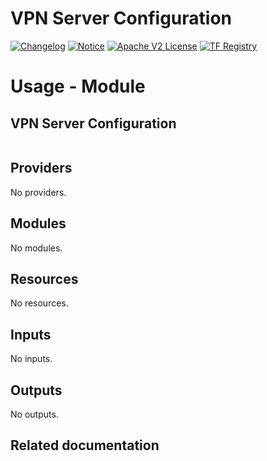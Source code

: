 <!-- BEGIN_TF_DOCS -->
 # VPN Server Configuration
[![Changelog](https://img.shields.io/badge/changelog-release-green.svg)](https://github.com/sironite/terraform-azurerm-private_dns_resolver/releases/latest) [![Notice](https://img.shields.io/badge/notice-copyright-yellow.svg)](NOTICE) [![Apache V2 License](https://img.shields.io/badge/license-Apache%20V2-orange.svg)](LICENSE) [![TF Registry](https://img.shields.io/badge/terraform-registry-blue.svg)](https://registry.terraform.io/providers/hashicorp/azurerm/latest/docs/resources/vpn_server_configuration)

# Usage - Module

## VPN Server Configuration
```hcl

```
## Providers

No providers.

## Modules

No modules.

## Resources

No resources.

## Inputs

No inputs.

## Outputs

No outputs.

## Related documentation
<!-- END_TF_DOCS -->